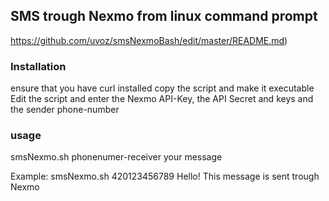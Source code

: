 ## SMS trough Nexmo from linux command prompt
https://github.com/uvoz/smsNexmoBash/edit/master/README.md) 

### Installation
ensure that you have curl installed 
copy the script and make it executable 
Edit the script and enter the Nexmo API-Key, the API Secret and keys and the sender phone-number

### usage
smsNexmo.sh phonenumer-receiver your message

Example: 
smsNexmo.sh 420123456789 Hello! This message is sent trough Nexmo
